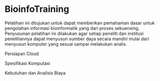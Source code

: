 # BioinfoTraining
Pelatihan ini ditujukan untuk dapat memberikan pemahaman dasar untuk pengolahan informasi bioinformatik yang dari proses sekuensing. Penyusunan pelatihan ini dilakukan agar setiap peneliti dan institusi penelitiannya dapat menyusun sumber daya secara mandiri mulai dari menyusun komputer yang sesuai sampai melakukan analis.

Persiapan Cloud


Spesifikasi Komputasi


Kebutuhan dan Analisis Biaya

